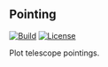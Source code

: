 Pointing
--------
[![Build](https://img.shields.io/travis/kadrlica/pointing.svg)](https://travis-ci.org/kadrlica/obztak)
[![License](https://img.shields.io/badge/license-MIT-blue.svg)](../../)

Plot telescope pointings.